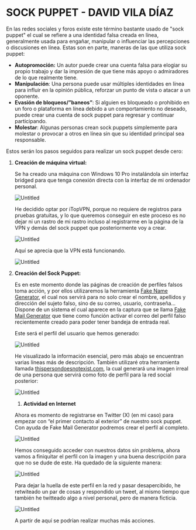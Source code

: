 # SOCK PUPPET - DAVID VILA DÍAZ

En las redes sociales y foros existe este término bastante usado de "sock puppet" el cual se refiere a una identidad falsa creada en línea, generalmente usada para engañar, manipular o influenciar las percepciones o discusiones en línea. Estas son en parte, maneras de las que utiliza sock puppet:

- **Autopromoción:** Un autor puede crear una cuenta falsa para elogiar su propio trabajo y dar la impresión de que tiene más apoyo o admiradores de lo que realmente tiene.
- **Manipulación**: Una persona puede usar múltiples identidades en línea para influir en la opinión pública, reforzar un punto de vista o atacar a un oponente.
- **Evasión de bloqueos/”baneos”**: Si alguien es bloqueado o prohibido en un foro o plataforma en línea debido a un comportamiento no deseado, puede crear una cuenta de sock puppet para regresar y continuar participando.
- **Molestar**: Algunas personas crean sock puppets simplemente para molestar o provocar a otros en línea sin que su identidad principal sea responsable.

Estos serán los pasos seguidos para realizar un sock puppet desde cero:

1. **Creación de máquina virtual:**
    
    Se ha creado una máquina con Windows 10 Pro instalándola sin interfaz bridged para que tenga conexión directa con la interfaz de mi ordenador personal. 
    
    ![Untitled](img/Untitled.png)
    
    He decidido optar por iTopVPN, porque no requiere de registros para pruebas gratuitas, y lo que queremos conseguir en este proceso es no dejar ni un rastro de mi rastro incluso al registrarme en la página de la VPN y demás del sock puppet que posteriormente voy a crear.
    
    ![Untitled](img/Untitled%201.png)
    
    Aquí se aprecia que la VPN está funcionando.
    
    ![Untitled](img/Untitled%202.png)
    
2. **Creación del Sock Puppet:**
    
    Es en este momento donde las páginas de creación de perfiles falsos toma acción, y por ellos utilizaremos la herramienta [Fake Name Generator](https://www.fakenamegenerator.com/), el cual nos servirá para no solo crear el nombre, apellidos y dirección del sujeto falso, sino de su correo, usuario, contraseña… Dispone de un sistema el cual aparece en la captura que se llama [Fake Mail Generator](https://www.fakemailgenerator.com/) que tiene como función activar el correo del perfil falso recientemente creado para poder tener bandeja de entrada real.
    
    Este será el perfil del usuario que hemos generado: 
    
    ![Untitled](img/Untitled%203.png)
    
    He visualizado la información esencial, pero más abajo se encuentran varias líneas más de descripción. También utilizaré otra herramienta llamada [thispersondoesnotexist.com](https://thispersondoesnotexist.com/), la cual generará una imagen irreal de una persona que servirá como foto de perfil para la red social posterior:
    
    ![Untitled](img/Untitled%204.png)
    
    1. **Actividad en Internet**
    
    Ahora es momento de registrarse en Twitter (X) (en mi caso) para empezar con “el primer contacto al exterior” de nuestro sock puppet. Con ayuda de Fake Mail Generator podremos crear el perfil al completo.
    
    ![Untitled](img/Untitled%205.png)
    
    Hemos conseguido acceder con nuestros datos sin problema, ahora vamos a finiquitar el perfil con la imagen y una buena descripción para que no se dude de este. Ha quedado de la siguiente manera:
    
    ![Untitled](img/Untitled%206.png)
    
    Para dejar la huella de este perfil en la red y pasar desapercibido, he retwiteado un par de cosas y respondido un tweet, al mismo tiempo que también he twitteado algo a nivel personal, pero de manera ficticia.
    
    ![Untitled](img/Untitled%207.png)
    
    A partir de aquí se podrían realizar muchas más acciones.